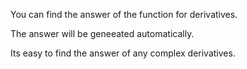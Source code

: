 You can find the answer of the function for derivatives.

The answer will be geneeated automatically.

Its easy to find the answer of any complex derivatives.
